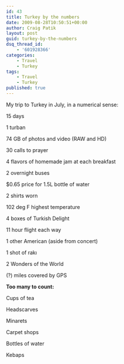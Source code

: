 ```yaml
---
id: 43
title: Turkey by the numbers
date: 2009-08-28T10:50:51+00:00
author: Craig Patik
layout: post
guid: turkey-by-the-numbers
dsq_thread_id:
    - '601928366'
categories:
    - Travel
    - Turkey
tags:
    - Travel
    - Turkey
published: true
---
```


My trip to Turkey in July, in a numerical sense:

15 days

1 turban

74 GB of photos and video (RAW and HD)

30 calls to prayer

4 flavors of homemade jam at each breakfast

2 overnight buses

$0.65 price for 1.5L bottle of water

2 shirts worn

102 deg F highest temperature

4 boxes of Turkish Delight

11 hour flight each way

1 other American (aside from concert)

1 shot of rakı

2 Wonders of the World

(?) miles covered by GPS

**Too many to count:**

Cups of tea

Headscarves

Minarets

Carpet shops

Bottles of water

Kebaps
